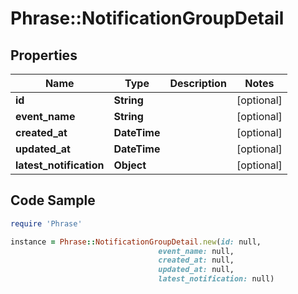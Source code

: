 # Phrase::NotificationGroupDetail

## Properties

Name | Type | Description | Notes
------------ | ------------- | ------------- | -------------
**id** | **String** |  | [optional] 
**event_name** | **String** |  | [optional] 
**created_at** | **DateTime** |  | [optional] 
**updated_at** | **DateTime** |  | [optional] 
**latest_notification** | **Object** |  | [optional] 

## Code Sample

```ruby
require 'Phrase'

instance = Phrase::NotificationGroupDetail.new(id: null,
                                 event_name: null,
                                 created_at: null,
                                 updated_at: null,
                                 latest_notification: null)
```


